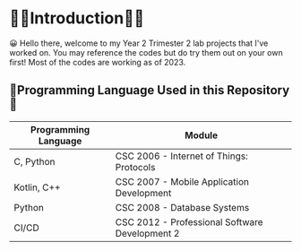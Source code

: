 # 🧑‍🎓Introduction🧑‍🎓
😀 Hello there, welcome to my Year 2 Trimester 2 lab projects that I've worked on.
You may reference the codes but do try them out on your own first!
Most of the codes are working as of 2023.

## 🤖Programming Language Used in this Repository🤖
| Programming Language | Module|
| -------------------- | ------ |
| C, Python | CSC 2006 - Internet of Things: Protocols |
| Kotlin, C++ | CSC 2007 - Mobile Application Development |
| Python | CSC 2008 - Database Systems |
| CI/CD | CSC 2012 - Professional Software Development 2|
